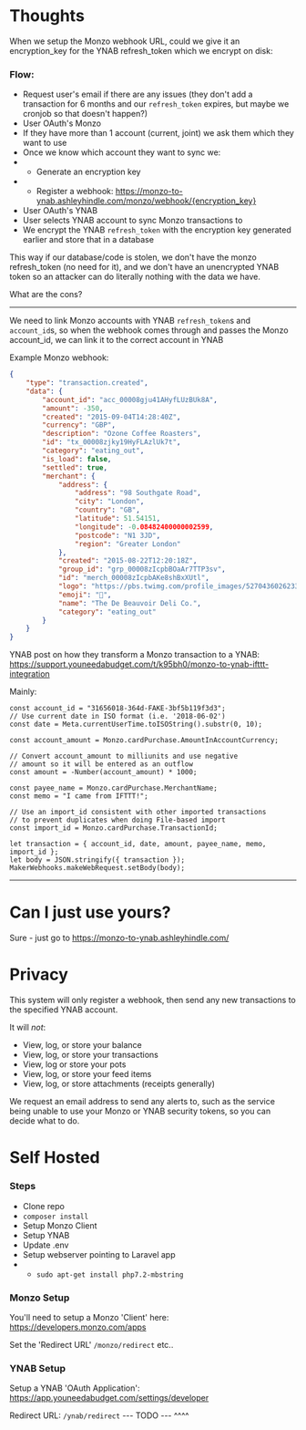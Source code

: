 # Thoughts

When we setup the Monzo webhook URL, could we give it an encryption_key for the YNAB refresh_token which we encrypt on disk:

### Flow:
* Request user's email if there are any issues (they don't add a transaction for 6 months and our `refresh_token` expires, but maybe we cronjob so that doesn't happen?)
* User OAuth's Monzo
* If they have more than 1 account (current, joint) we ask them which they want to use
* Once we know which account they want to sync we:
* * Generate an encryption key
* * Register a webhook: https://monzo-to-ynab.ashleyhindle.com/monzo/webhook/{encryption_key}
* User OAuth's YNAB
* User selects YNAB account to sync Monzo transactions to
* We encrypt the YNAB `refresh_token` with the encryption key generated earlier and store that in a database

This way if our database/code is stolen, we don't have the monzo refresh_token (no need for it), and we don't have an unencrypted YNAB token so an attacker can do literally nothing with the data we have.

What are the cons? 

---

We need to link Monzo accounts with YNAB `refresh_token`s and `account_id`s, so when the webhook comes through and passes the Monzo account_id, we can link it to the correct account in YNAB

Example Monzo webhook:

```json
{
    "type": "transaction.created",
    "data": {
        "account_id": "acc_00008gju41AHyfLUzBUk8A",
        "amount": -350,
        "created": "2015-09-04T14:28:40Z",
        "currency": "GBP",
        "description": "Ozone Coffee Roasters",
        "id": "tx_00008zjky19HyFLAzlUk7t",
        "category": "eating_out",
        "is_load": false,
        "settled": true,
        "merchant": {
            "address": {
                "address": "98 Southgate Road",
                "city": "London",
                "country": "GB",
                "latitude": 51.54151,
                "longitude": -0.08482400000002599,
                "postcode": "N1 3JD",
                "region": "Greater London"
            },
            "created": "2015-08-22T12:20:18Z",
            "group_id": "grp_00008zIcpbBOaAr7TTP3sv",
            "id": "merch_00008zIcpbAKe8shBxXUtl",
            "logo": "https://pbs.twimg.com/profile_images/527043602623389696/68_SgUWJ.jpeg",
            "emoji": "🍞",
            "name": "The De Beauvoir Deli Co.",
            "category": "eating_out"
        }
    }
}
```

YNAB post on how they transform a Monzo transaction to a YNAB: https://support.youneedabudget.com/t/k95bh0/monzo-to-ynab-ifttt-integration

Mainly:
```ecmascript 6
const account_id = "31656018-364d-FAKE-3bf5b119f3d3";
// Use current date in ISO format (i.e. '2018-06-02')
const date = Meta.currentUserTime.toISOString().substr(0, 10);

const account_amount = Monzo.cardPurchase.AmountInAccountCurrency;

// Convert account_amount to milliunits and use negative
// amount so it will be entered as an outflow
const amount = -Number(account_amount) * 1000;

const payee_name = Monzo.cardPurchase.MerchantName;
const memo = "I came from IFTTT!";

// Use an import_id consistent with other imported transactions
// to prevent duplicates when doing File-based import
const import_id = Monzo.cardPurchase.TransactionId;

let transaction = { account_id, date, amount, payee_name, memo, import_id };
let body = JSON.stringify({ transaction });
MakerWebhooks.makeWebRequest.setBody(body);
```

---

# Can I just use yours?

Sure - just go to https://monzo-to-ynab.ashleyhindle.com/

# Privacy

This system will only register a webhook, then send any new transactions to the specified YNAB account.

It will _not_:
- View, log, or store your balance
- View, log, or store your transactions
- View, log or store your pots
- View, log, or store your feed items
- View, log, or store attachments (receipts generally)

We request an email address to send any alerts to, such as the service being unable to use your Monzo or YNAB security tokens, so you can decide what to do.

# Self Hosted

### Steps

- Clone repo
- `composer install`
- Setup Monzo Client
- Setup YNAB
- Update .env
- Setup webserver pointing to Laravel app
- - `sudo apt-get install php7.2-mbstring`

### Monzo Setup

You'll need to setup a Monzo 'Client' here: https://developers.monzo.com/apps

Set the 'Redirect URL' `/monzo/redirect`
etc..


### YNAB Setup

Setup a YNAB 'OAuth Application': https://app.youneedabudget.com/settings/developer

Redirect URL: `/ynab/redirect`
--- TODO --- ^^^^
